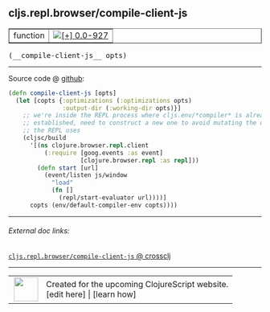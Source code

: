 ## cljs.repl.browser/compile-client-js



 <table border="1">
<tr>
<td>function</td>
<td><a href="https://github.com/cljsinfo/cljs-api-docs/tree/0.0-927"><img valign="middle" alt="[+] 0.0-927" title="Added in 0.0-927" src="https://img.shields.io/badge/+-0.0--927-lightgrey.svg"></a> </td>
</tr>
</table>


 <samp>
(__compile-client-js__ opts)<br>
</samp>

---







Source code @ [github](https://github.com/clojure/clojurescript/blob/r1.7.228/src/main/clojure/cljs/repl/browser.clj#L215-L230):

```clj
(defn compile-client-js [opts]
  (let [copts {:optimizations (:optimizations opts)
               :output-dir (:working-dir opts)}]
    ;; we're inside the REPL process where cljs.env/*compiler* is already
    ;; established, need to construct a new one to avoid mutating the one
    ;; the REPL uses
    (cljsc/build
      '[(ns clojure.browser.repl.client
          (:require [goog.events :as event]
                    [clojure.browser.repl :as repl]))
        (defn start [url]
          (event/listen js/window
            "load"
            (fn []
              (repl/start-evaluator url))))]
      copts (env/default-compiler-env copts))))
```

<!--
Repo - tag - source tree - lines:

 <pre>
clojurescript @ r1.7.228
└── src
    └── main
        └── clojure
            └── cljs
                └── repl
                    └── <ins>[browser.clj:215-230](https://github.com/clojure/clojurescript/blob/r1.7.228/src/main/clojure/cljs/repl/browser.clj#L215-L230)</ins>
</pre>

-->

---



###### External doc links:

[`cljs.repl.browser/compile-client-js` @ crossclj](http://crossclj.info/fun/cljs.repl.browser/compile-client-js.html)<br>

---

 <table>
<tr><td>
<img valign="middle" align="right" width="48px" src="http://i.imgur.com/Hi20huC.png">
</td><td>
Created for the upcoming ClojureScript website.<br>
[edit here] | [learn how]
</td></tr></table>

[edit here]:https://github.com/cljsinfo/cljs-api-docs/blob/master/cljsdoc/cljs.repl.browser/compile-client-js.cljsdoc
[learn how]:https://github.com/cljsinfo/cljs-api-docs/wiki/cljsdoc-files

<!--

This information was too distracting to show to readers, but I'll leave it
commented here since it is helpful to:

- pretty-print the data used to generate this document
- and show how to retrieve that data



The API data for this symbol:

```clj
{:ns "cljs.repl.browser",
 :name "compile-client-js",
 :type "function",
 :signature ["[opts]"],
 :source {:code "(defn compile-client-js [opts]\n  (let [copts {:optimizations (:optimizations opts)\n               :output-dir (:working-dir opts)}]\n    ;; we're inside the REPL process where cljs.env/*compiler* is already\n    ;; established, need to construct a new one to avoid mutating the one\n    ;; the REPL uses\n    (cljsc/build\n      '[(ns clojure.browser.repl.client\n          (:require [goog.events :as event]\n                    [clojure.browser.repl :as repl]))\n        (defn start [url]\n          (event/listen js/window\n            \"load\"\n            (fn []\n              (repl/start-evaluator url))))]\n      copts (env/default-compiler-env copts))))",
          :title "Source code",
          :repo "clojurescript",
          :tag "r1.7.228",
          :filename "src/main/clojure/cljs/repl/browser.clj",
          :lines [215 230]},
 :full-name "cljs.repl.browser/compile-client-js",
 :full-name-encode "cljs.repl.browser/compile-client-js",
 :history [["+" "0.0-927"]]}

```

Retrieve the API data for this symbol:

```clj
;; from Clojure REPL
(require '[clojure.edn :as edn])
(-> (slurp "https://raw.githubusercontent.com/cljsinfo/cljs-api-docs/catalog/cljs-api.edn")
    (edn/read-string)
    (get-in [:symbols "cljs.repl.browser/compile-client-js"]))
```

-->
